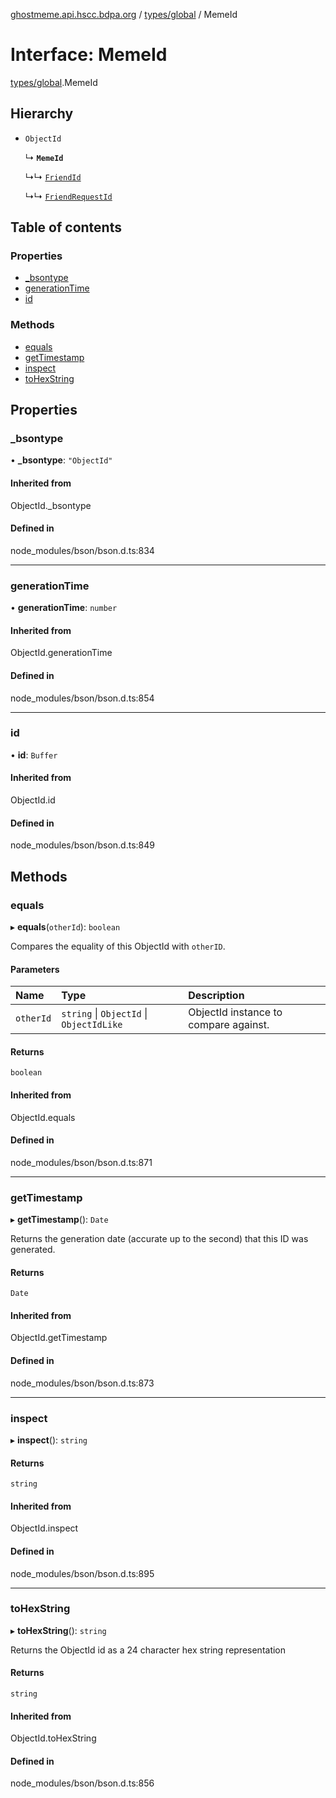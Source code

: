 [ghostmeme.api.hscc.bdpa.org][1] / [types/global][2] / MemeId

# Interface: MemeId

[types/global][2].MemeId

## Hierarchy

- `ObjectId`

  ↳ **`MemeId`**

  ↳↳ [`FriendId`][3]

  ↳↳ [`FriendRequestId`][4]

## Table of contents

### Properties

- [\_bsontype][5]
- [generationTime][6]
- [id][7]

### Methods

- [equals][8]
- [getTimestamp][9]
- [inspect][10]
- [toHexString][11]

## Properties

### \_bsontype

• **\_bsontype**: `"ObjectId"`

#### Inherited from

ObjectId.\_bsontype

#### Defined in

node_modules/bson/bson.d.ts:834

---

### generationTime

• **generationTime**: `number`

#### Inherited from

ObjectId.generationTime

#### Defined in

node_modules/bson/bson.d.ts:854

---

### id

• **id**: `Buffer`

#### Inherited from

ObjectId.id

#### Defined in

node_modules/bson/bson.d.ts:849

## Methods

### equals

▸ **equals**(`otherId`): `boolean`

Compares the equality of this ObjectId with `otherID`.

#### Parameters

| Name      | Type                                     | Description                           |
| :-------- | :--------------------------------------- | :------------------------------------ |
| `otherId` | `string` \| `ObjectId` \| `ObjectIdLike` | ObjectId instance to compare against. |

#### Returns

`boolean`

#### Inherited from

ObjectId.equals

#### Defined in

node_modules/bson/bson.d.ts:871

---

### getTimestamp

▸ **getTimestamp**(): `Date`

Returns the generation date (accurate up to the second) that this ID was
generated.

#### Returns

`Date`

#### Inherited from

ObjectId.getTimestamp

#### Defined in

node_modules/bson/bson.d.ts:873

---

### inspect

▸ **inspect**(): `string`

#### Returns

`string`

#### Inherited from

ObjectId.inspect

#### Defined in

node_modules/bson/bson.d.ts:895

---

### toHexString

▸ **toHexString**(): `string`

Returns the ObjectId id as a 24 character hex string representation

#### Returns

`string`

#### Inherited from

ObjectId.toHexString

#### Defined in

node_modules/bson/bson.d.ts:856

[1]: ../README.md
[2]: ../modules/types_global.md
[3]: types_global.FriendId.md
[4]: types_global.FriendRequestId.md
[5]: types_global.MemeId.md#_bsontype
[6]: types_global.MemeId.md#generationtime
[7]: types_global.MemeId.md#id
[8]: types_global.MemeId.md#equals
[9]: types_global.MemeId.md#gettimestamp
[10]: types_global.MemeId.md#inspect
[11]: types_global.MemeId.md#tohexstring
